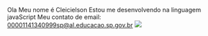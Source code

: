 Ola
Meu nome é Cleicielson
Estou me desenvolvendo na linguagem javaScript
Meu contato de email: 00001141340999sp@al.educacao.sp.gov.br
![](https://images.app.goo.gl/6nv2UXd1cE2yxFYC9)
